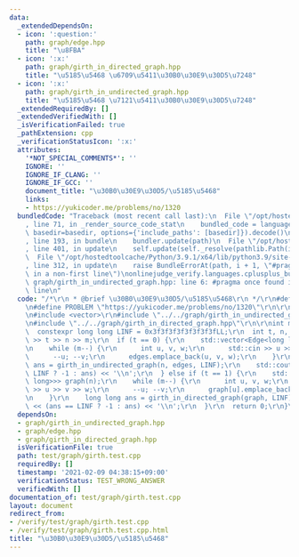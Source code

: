 ```yaml
---
data:
  _extendedDependsOn:
  - icon: ':question:'
    path: graph/edge.hpp
    title: "\u8FBA"
  - icon: ':x:'
    path: graph/girth_in_directed_graph.hpp
    title: "\u5185\u5468 \u6709\u5411\u30B0\u30E9\u30D5\u7248"
  - icon: ':x:'
    path: graph/girth_in_undirected_graph.hpp
    title: "\u5185\u5468 \u7121\u5411\u30B0\u30E9\u30D5\u7248"
  _extendedRequiredBy: []
  _extendedVerifiedWith: []
  _isVerificationFailed: true
  _pathExtension: cpp
  _verificationStatusIcon: ':x:'
  attributes:
    '*NOT_SPECIAL_COMMENTS*': ''
    IGNORE: ''
    IGNORE_IF_CLANG: ''
    IGNORE_IF_GCC: ''
    document_title: "\u30B0\u30E9\u30D5/\u5185\u5468"
    links:
    - https://yukicoder.me/problems/no/1320
  bundledCode: "Traceback (most recent call last):\n  File \"/opt/hostedtoolcache/Python/3.9.1/x64/lib/python3.9/site-packages/onlinejudge_verify/documentation/build.py\"\
    , line 71, in _render_source_code_stat\n    bundled_code = language.bundle(stat.path,\
    \ basedir=basedir, options={'include_paths': [basedir]}).decode()\n  File \"/opt/hostedtoolcache/Python/3.9.1/x64/lib/python3.9/site-packages/onlinejudge_verify/languages/cplusplus.py\"\
    , line 193, in bundle\n    bundler.update(path)\n  File \"/opt/hostedtoolcache/Python/3.9.1/x64/lib/python3.9/site-packages/onlinejudge_verify/languages/cplusplus_bundle.py\"\
    , line 401, in update\n    self.update(self._resolve(pathlib.Path(included), included_from=path))\n\
    \  File \"/opt/hostedtoolcache/Python/3.9.1/x64/lib/python3.9/site-packages/onlinejudge_verify/languages/cplusplus_bundle.py\"\
    , line 312, in update\n    raise BundleErrorAt(path, i + 1, \"#pragma once found\
    \ in a non-first line\")\nonlinejudge_verify.languages.cplusplus_bundle.BundleErrorAt:\
    \ graph/girth_in_undirected_graph.hpp: line 6: #pragma once found in a non-first\
    \ line\n"
  code: "/*\r\n * @brief \u30B0\u30E9\u30D5/\u5185\u5468\r\n */\r\n#define IGNORE\r\
    \n#define PROBLEM \"https://yukicoder.me/problems/no/1320\"\r\n\r\n#include <iostream>\r\
    \n#include <vector>\r\n#include \"../../graph/girth_in_undirected_graph.hpp\"\r\
    \n#include \"../../graph/girth_in_directed_graph.hpp\"\r\n\r\nint main() {\r\n\
    \  constexpr long long LINF = 0x3f3f3f3f3f3f3f3fLL;\r\n  int t, n, m;\r\n  std::cin\
    \ >> t >> n >> m;\r\n  if (t == 0) {\r\n    std::vector<Edge<long long>> edges;\r\
    \n    while (m--) {\r\n      int u, v, w;\r\n      std::cin >> u >> v >> w;\r\n\
    \      --u; --v;\r\n      edges.emplace_back(u, v, w);\r\n    }\r\n    long long\
    \ ans = girth_in_undirected_graph(n, edges, LINF);\r\n    std::cout << (ans ==\
    \ LINF ? -1 : ans) << '\\n';\r\n  } else if (t == 1) {\r\n    std::vector<std::vector<Edge<long\
    \ long>>> graph(n);\r\n    while (m--) {\r\n      int u, v, w;\r\n      std::cin\
    \ >> u >> v >> w;\r\n      --u; --v;\r\n      graph[u].emplace_back(u, v, w);\r\
    \n    }\r\n    long long ans = girth_in_directed_graph(graph, LINF);\r\n    std::cout\
    \ << (ans == LINF ? -1 : ans) << '\\n';\r\n  }\r\n  return 0;\r\n}\r\n"
  dependsOn:
  - graph/girth_in_undirected_graph.hpp
  - graph/edge.hpp
  - graph/girth_in_directed_graph.hpp
  isVerificationFile: true
  path: test/graph/girth.test.cpp
  requiredBy: []
  timestamp: '2021-02-09 04:38:15+09:00'
  verificationStatus: TEST_WRONG_ANSWER
  verifiedWith: []
documentation_of: test/graph/girth.test.cpp
layout: document
redirect_from:
- /verify/test/graph/girth.test.cpp
- /verify/test/graph/girth.test.cpp.html
title: "\u30B0\u30E9\u30D5/\u5185\u5468"
---
```

